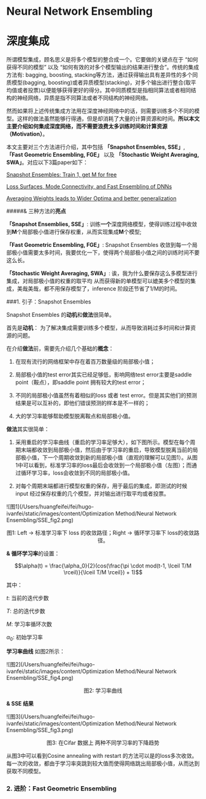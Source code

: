 # Neural Network Ensembling


# 深度集成

所谓模型集成，顾名思义是将多个模型的整合成一个。它要做的关键点在于 “如何获得不同的模型” 以及 “如何有效的对多个模型输出的结果进行整合”。传统的集成方法有: bagging, boosting, stacking等方法，通过获得输出具有差异性的多个同质模型(bagging, boosting)或者异质模型(stacking)，对多个输出进行整合(取平均值或者投票)以便能够获得更好的得分。其中同质模型是指相同算法或者相同结构的神经网络，异质是指不同算法或者不同结构的神经网络。

然而如果将上述传统集成方法用在深度神经网络中的话，则需要训练多个不同的模型。这样的做法虽然能够行得通，但是却消耗了大量的计算资源和时间。**所以本文主要介绍如何集成深度网络，而不需要浪费太多训练时间和计算资源 （Motivation）**。



本文主要对三个方法进行介绍，其中包括 **「Snapshot Ensembles, SSE」**, **「Fast Geometric Ensembling, FGE」** 以及 **「Stochastic Weight Averaging, SWA」**。对应以下3篇paper如下：



[Snapshot Ensembles: Train 1, get M for free](https://arxiv.org/abs/1704.00109)

[Loss Surfaces, Mode Connectivity, and Fast Ensembling of DNNs](https://arxiv.org/abs/1802.10026)

[Averaging Weights leads to Wider Optima and better generalization](https://arxiv.org/abs/1803.05407)



#####& 三种方法的**亮点**

**「Snapshot Ensemblies, SSE」**: 训练**一个**深度网络模型，使得训练过程中收敛到**M**个局部极小值进行保存权重，从而实现集成**M**个模型;

**「Fast Geometric Ensembling, FGE」**:  Snapshot Ensembles 收敛到每一个局部极小值需要太多时间，我要优化一下，使得两个局部极小值之间的训练时间不要这么长。

**「Stochastic Weight Averaging, SWA」**:  诶，我为什么要保存这么多模型进行集成，对局部极小值的权重的取平均 从而获得新的单模型可以媲美多个模型的集成，美哉美哉，都不用保存模型了，inference 阶段还节省了1/M的时间。



###1. 引子：Snapshot Ensembles

Snapshot Ensembles 的**动机**和**做法**很简单。

首先是**动机**： 为了解决集成需要训练多个模型，从而导致消耗过多时间和计算资源的问题。

在介绍**做法**前，需要先介绍几个基础的**概念**：

1. 在现有流行的网络框架中存在着百万数量级的局部极小值；

2. 局部极小值的test error其实已经足够低，影响网络test error主要是saddle point（鞍点），即saddle point 拥有较大的test error；

3. 不同的局部极小值虽然有着相似的loss 或者 test error。但是其实他们的预测结果是可以互补的，即他们错误预测的样本是不一样的；

4. 大的学习率能够帮助模型脱离鞍点和局部极小值。



**做法**其实很简单：

1. 采用重启的学习率曲线（重启的学习率足够大），如下图所示。模型在每个周期末端都收敛到局部极小值，然后由于学习率的重启，导致模型脱离当前的局部极小值，下一个周期收敛到新的局部极小值（直观的理解可以见图1）。从图1中可以看到，标准学习率的loss最后会收敛到一个局部极小值（左图）；而通过循环学习率，loss会收敛到不同的局部极小值。

2. 对每个周期末端都进行模型权重的保存，用于最后的集成，即测试的时候input 经过保存权重的几个模型，并对输出进行取平均或者投票。 



![图1](/Users/huangfeifei/fei/hugo-ivanfei/static/images/content/Optimization Method/Neural Network Ensembling/SSE_fig2.png)

<center>图1: Left -> 标准学习率下 loss 的收敛路径；Right -> 循环学习率下 loss的收敛路径。 </center>



**& 循环学习率**的设置：

 $$\alpha(t) = \frac{\alpha_0}{2}(cos(\frac{\pi \cdot mod(t-1, \lceil T/M \rceil)}{\lceil T/M \rceil}) + 1)$$

其中：

$t$: 当前的迭代步数

$T$: 总的迭代步数

$M$: 学习率循环次数

$\alpha_0$: 初始学习率

**学习率曲线** 如图2所示：

![图2](/Users/huangfeifei/fei/hugo-ivanfei/static/images/content/Optimization Method/Neural Network Ensembling/SSE_fig4.png)

<center> 图2: 学习率曲线 </center>



**& SSE 结果**

![图3](/Users/huangfeifei/fei/hugo-ivanfei/static/images/content/Optimization Method/Neural Network Ensembling/SSE_fig3.png)

<center> 图3: 在Cifar 数据上 两种不同学习率的下降趋势</center>

从图3中可以看到Cosine annealing with restart 的方法可以是的loss多次收敛。每一次的收敛，都由于学习率突跳到较大值而使得网络跳出局部极小值，从而达到获取不同模型。



### 2. 进阶：**Fast Geometric Ensembling**

